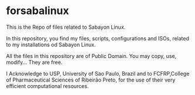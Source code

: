 forsabalinux
============

This is the Repo of files related to Sabayon Linux.

In this repository, you find my files, scripts, configurations and ISOs, related to my installations od Sabayon Linux.

All the files in this repository are of Public Domain. You may copy, use, modify... They are free.

I Acknowledge to USP, University of Sao Paulo, Brazil and to FCFRP,College of Pharmaceutical Sciences of Ribeirão Preto, for the use of their very efficient computational resources.
